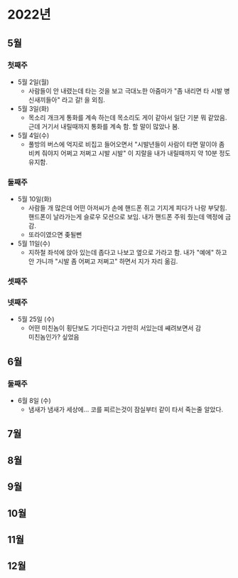 # 2022년

## 5월

### 첫째주
* 5월 2일(월) 
  * 사람들이 안 내렸는데 타는 것을 보고 극대노한 아줌마가 "좀 내리면 타 시발 병신새끼들아" 라고 
    갈! 을 외침.
* 5월 3일(화)
  * 목소리 개크게 통화를 계속 하는데 목소리도 게이 같아서 일단 기분 뭐 같았음.
  근데 거기서 내릴때까지 통화를 계속 함. 할 말이 많았나 봄.
* 5월 4일(수)
  * 풀방의 버스에 억지로 비집고 들어오면서 "시발년들이 사람이 타면 말이야 좀 비켜 줘야지 어쩌고 저쩌고 시발 시발" 
    이 지랄을 내가 내릴때까지 약 10분 정도 유지함.

### 둘째주
* 5월 10일(화)
  * 사람들 개 많은데 어떤 아저씨가 손에 핸드폰 쥐고 기지게 피다가 나랑 부닺힘.
  핸드폰이 날라가는게 슬로우 모션으로 보임.
  내가 핸드폰 주워 줬는데 액정에 금감.
  * 또라이였으면 좆될뻔
* 5월 11일(수)
  * 지하철 좌석에 앉아 있는데 좁다고 나보고 옆으로 가라고 함.
  내가 "예에" 하고 안 가니까 "시발 좀 어쩌고 저쩌고" 하면서 지가 자리 옮김.

### 셋째주

### 넷째주
* 5월 25일 (수)
  * 어떤 미친놈이 횡단보도 기다린다고 가만히 서있는데 썌려보면서 감  
  미친놈인가? 싶었음

## 6월

### 둘째주
* 6월 8일 (수)
  * 냄새가 냄새가 세상에... 코를 찌르는것이 잠실부터 같이 타서 죽는줄 알았다.

## 7월

## 8월

## 9월

## 10월

## 11월

## 12월
